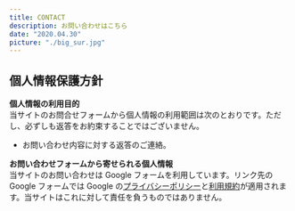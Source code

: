 ```yaml
---
title: CONTACT
description: お問い合わせはこちら
date: "2020.04.30"
picture: "./big_sur.jpg"
---
```


## 個人情報保護方針

**個人情報の利用目的**  
当サイトのお問合せフォームから個人情報の利用範囲は次のとおりです。ただし、必ずしも返答をお約束することではございません。

- お問い合わせ内容に対する返答のご連絡。

**お問い合わせフォームから寄せられる個人情報**  
当サイトのお問い合わせは Google フォームを利用しています。リンク先の Google フォームでは Google の[プライバシーポリシー](https://policies.google.com/privacy)と[利用規約](https://policies.google.com/terms)が適用されます。当サイトはこれに対して責任を負うものではありません。
